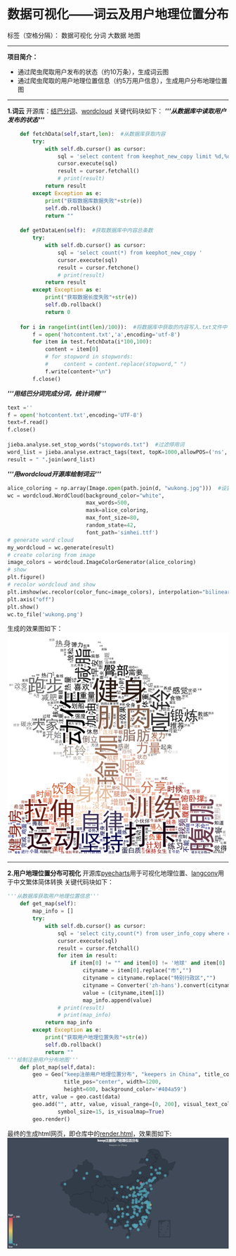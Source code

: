 ﻿# 数据可视化——词云及用户地理位置分布

标签（空格分隔）： 数据可视化 分词 大数据 地图

---

**项目简介：**
- 通过爬虫爬取用户发布的状态（约10万条），生成词云图
- 通过爬虫爬取的用户地理位置信息（约5万用户信息），生成用户分布地理位置图


----------


**1.词云**
开源库：[结巴分词](https://github.com/fxsjy/jieba)、[wordcloud](https://github.com/amueller/word_cloud)
关键代码块如下：
***'''从数据库中读取用户发布的状态'''***
```python
    def fetchData(self,start,len):  #从数据库获取内容
        try:
            with self.db.cursor() as cursor:
                sql = 'select content from keephot_new_copy limit %d,%d' % (start,len)
                cursor.execute(sql)
                result = cursor.fetchall()
                # print(result)
            return result
        except Exception as e:
            print("获取数据库数据失败"+str(e))
            self.db.rollback()
            return ""

    def getDataLen(self):  #获取数据库中内容总条数
        try:
            with self.db.cursor() as cursor:
                sql = 'select count(*) from keephot_new_copy '
                cursor.execute(sql)
                result = cursor.fetchone()
                # print(result)
            return result
        except Exception as e:
            print("获取数据长度失败"+str(e))
            self.db.rollback()
            return 0
            
    for i in range(int(int(len)/100)):  #将数据库中获取的内容写入.txt文件中
        f = open('hotcontent.txt','a',encoding='utf-8')
        for item in test.fetchData(i*100,100):
            content = item[0]
            # for stopword in stopwords:
            #     content = content.replace(stopword," ")
            f.write(content+"\n")
        f.close()
```
***'''用结巴分词完成分词，统计词频'''***
```python
text =''
f = open('hotcontent.txt',encoding='UTF-8')
text=f.read()
f.close()

jieba.analyse.set_stop_words("stopwords.txt")  #过滤停用词
word_list = jieba.analyse.extract_tags(text, topK=1000,allowPOS=('ns', 'n', 'vn', 'v'))
result = " ".join(word_list)
```
***'''用wordcloud开源库绘制词云'''***
```python
alice_coloring = np.array(Image.open(path.join(d, "wukong.jpg")))  #设置背景图片
wc = wordcloud.WordCloud(background_color="white",
                         max_words=500,
                         mask=alice_coloring,
                         max_font_size=80,
                         random_state=42,
                         font_path='simhei.ttf')
# generate word cloud
my_wordcloud = wc.generate(result)
# create coloring from image
image_colors = wordcloud.ImageColorGenerator(alice_coloring)
# show
plt.figure()
# recolor wordcloud and show
plt.imshow(wc.recolor(color_func=image_colors), interpolation="bilinear")
plt.axis("off")
plt.show()
wc.to_file('wukong.png')
```
生成的效果图如下：
![keep社区用户热门状态词云][1]


----------


**2.用户地理位置分布可视化**
开源库[pyecharts](https://github.com/pyecharts/pyecharts)用于可视化地理位置、[langconv](https://github.com/skydark/nstools/tree/master/zhtools)用于中文繁体简体转换
关键代码块如下：
```python
'''从数据库获取用户地理位置信息'''
    def get_map(self):
        map_info = []
        try:
            with self.db.cursor() as cursor:
                sql = 'select city,count(*) from user_info_copy where country="中国" group by city order by count(*) desc'
                cursor.execute(sql)
                result = cursor.fetchall()
                for item in result:
                    if item[0] != "" and item[0] != '地球' and item[0] != '台湾省':
                        cityname = item[0].replace("市","")
                        cityname = cityname.replace("特别行政区","")
                        cityname = Converter('zh-hans').convert(cityname)  #将繁体地理位置转换为简体
                        value = (cityname,item[1])
                        map_info.append(value)
                # print(result)
                # print(map_info)
            return map_info
        except Exception as e:
            print("获取用户地理位置失败"+str(e))
            self.db.rollback()
            return ""
'''绘制注册用户分布地图'''
    def plot_map(self,data):
        geo = Geo("keep注册用户地理位置分布", "keepers in China", title_color="#fff",
                  title_pos="center", width=1200,
                  height=600, background_color='#404a59')
        attr, value = geo.cast(data)
        geo.add("", attr, value, visual_range=[0, 200], visual_text_color="#fff",
                symbol_size=15, is_visualmap=True)
        geo.render()
```
最终的生成html网页，即仓库中的[render.html](https://github.com/WinterYuan/wordcloud/tree/master/src)，效果图如下:
![keep注册用户地理位置分布][2]


  [1]: https://raw.githubusercontent.com/WinterYuan/wordcloud/master/src/wukong.png
  [2]: https://raw.githubusercontent.com/WinterYuan/wordcloud/master/src/keep%E6%B3%A8%E5%86%8C%E7%94%A8%E6%88%B7%E5%9C%B0%E7%90%86%E4%BD%8D%E7%BD%AE%E5%88%86%E5%B8%83.png